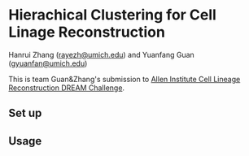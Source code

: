 # Hierachical Clustering for Cell Linage Reconstruction
Hanrui Zhang (rayezh@umich.edu) and Yuanfang Guan (gyuanfan@umich.edu)

This is team Guan&Zhang's submission to [Allen Institute Cell Lineage Reconstruction DREAM Challenge](https://www.synapse.org/#!Synapse:syn20692755/wiki/).

## Set up


## Usage




